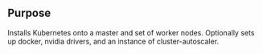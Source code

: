 ## Purpose
Installs Kubernetes onto a master and set of worker nodes. Optionally sets up docker, nvidia drivers, and an instance of cluster-autoscaler.
